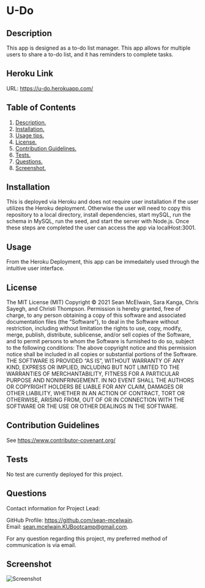 # U-Do
<a name='description'></a>
 ## Description 
This app is designed as a to-do list manager.  This app allows for multiple users to share a to-do list, and it has reminders to complete tasks.  

## Heroku Link
URL: https://u-do.herokuapp.com/

## Table of Contents  
 1. [ Description. ](#description) 
 2. [ Installation. ](#installation)  
 3. [ Usage tips. ](#usage)  
 4. [ License. ](#license)  
 5. [ Contribution Guidelines. ](#contribution)  
 6. [ Tests. ](#tests)  
 7. [ Questions. ](#questions)  
 8. [ Screenshot. ](#screenshot) 

 <a name='installation'></a>
 ## Installation 
This is deployed via Heroku and does not require user installation if the user utilizes the Heroku deployment.  Otherwise the user will need to copy this repository to a local directory, install dependencies, start mySQL, run the schema in MySQL, run the seed, and start the server with Node.js.  Once these steps are completed the user can access the app via localHost:3001. 
 
<a name='usage'></a>
 ## Usage 
From the Heroku Deployment, this app can be immedaitely used through the intuitive user interface. 
 <a name='license'></a>
 ## License 
The MIT License (MIT) 
 Copyright © 2021 Sean McElwain, Sara Kanga, Chris Sayegh, and Christi Thompson. 
Permission is hereby granted, free of charge, to any person obtaining a copy of this software and associated documentation files (the “Software”), to deal in the Software without restriction, including without limitation the rights to use, copy, modify, merge, publish, distribute, sublicense, and/or sell copies of the Software, and to permit persons to whom the Software is furnished to do so, subject to the following conditions: 
The above copyright notice and this permission notice shall be included in all copies or substantial portions of the Software. 
THE SOFTWARE IS PROVIDED “AS IS”, WITHOUT WARRANTY OF ANY KIND, EXPRESS OR IMPLIED, INCLUDING BUT NOT LIMITED TO THE WARRANTIES OF MERCHANTABILITY, FITNESS FOR A PARTICULAR PURPOSE AND NONINFRINGEMENT. IN NO EVENT SHALL THE AUTHORS OR COPYRIGHT HOLDERS BE LIABLE FOR ANY CLAIM, DAMAGES OR OTHER LIABILITY, WHETHER IN AN ACTION OF CONTRACT, TORT OR OTHERWISE, ARISING FROM, OUT OF OR IN CONNECTION WITH THE SOFTWARE OR THE USE OR OTHER DEALINGS IN THE SOFTWARE.
 <a name='contribution'></a>
 ## Contribution Guidelines 
See https://www.contributor-covenant.org/
 <a name='tests'></a>
 ## Tests 
No test are currently deployed for this project.
 <a name='questions'></a>
 ## Questions 

Contact information for Project Lead:

GitHub Profile: https://github.com/sean-mcelwain.  
Email: sean.mcelwain.KUBootcamp@gmail.com.  
 
For any question regarding this project, my preferred method of communication is via email. 

<a name='screenshot'></a>
 ## Screenshot 
![Screenshot](https://raw.githubusercontent.com/sean-mcelwain/Project-2-U-Do/main/screenshot.jpg)